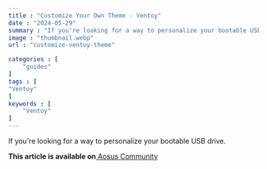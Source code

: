 ```yaml
---
title : "Customize Your Own Theme - Ventoy"
date : "2024-05-29"
summary : "If you're looking for a way to personalize your bootable USB drive."
image : "thumbnail.webp"
url : "customize-ventoy-theme"

categories : [
    "guides"
]
tags : [
"Ventoy"
]
keywords : [
    "Ventoy"
]
---
```


If you're looking for a way to personalize your bootable USB drive.

**This article is available on**[ Aosus Community](https://discourse.aosus.org/t/topic/2490)